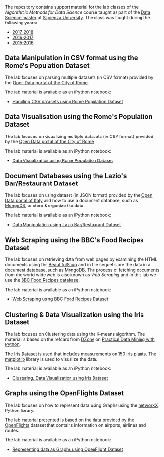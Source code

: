 The repository contains support material for the lab classes of the *Algorithmic Methods for Data Science* course taught as part of the [Data Science master](http://datascience.i3s.uniroma1.it/it) at [Sapienza University](http://www.uniroma1.it/). The class was tought during the following years: 
* [2017-2018](http://aris.me/index.php/data-mining-ds-2017)
* [2016-2017](http://aris.me/index.php/data-mining-ds-2016)
* [2015-2016](http://aris.me/index.php/data-mining-ds-2015)


## Data Manipulation in CSV format using the Rome's Population Dataset

The lab focuses on parsing multiple datasets (in CSV format) provided by the [Open Data portal of the City of Rome](http://dati.comune.roma.it/). 

The lab material is available as an iPython notebook:
* [Handling CSV datasets using Rome Population Dataset](lab-population/ADM%20Lab%20-%20Population.ipynb)


## Data Visualisation using the Rome's Population Dataset

The lab focuses on visualizing multiple datasets (in CSV format) provided by the [Open Data portal of the City of Rome](http://dati.comune.roma.it/). 

The lab material is available as an iPython notebook:
* [Data Visualization using Rome Population Dataset](lab-visualization/ADM%20Lab%20-%20Visualization.ipynb)


## Document Databases using the Lazio's Bar/Restaurant Dataset

The lab focuses on using dataset (in JSON format) provided by the [Open Data portal of Italy](http://www.datiopen.it) and how to use a document database, such as [MongoDB](http://www.mongodb.com), to store & organize the data. 

The lab material is available as an iPython notebook:
* [Data Manipulation using Lazio Bar/Restaurant Dataset](lab-restaurants/ADM%20Lab%20-%20Restaurants.ipynb)


## Web Scraping using the BBC's Food Recipes Dataset

The lab focuses on retrieving data from web pages by examining the HTML documents using the [BeautifulSoup](https://www.crummy.com/software/BeautifulSoup/) and in the sequel store the data in a document database, such as [MongoDB](http://www.mongodb.com). The process of fetching documents from the world wide web is also known as *Web Scraping* and in this lab we use the [BBC Food Recipes database](https://www.bbc.co.uk/food/recipes).

The lab material is available as an iPython notebook:
* [Web Scraping using BBC Food Recipes Dataset](lab-cooking/ADM%20Lab%20-%20Food%20Recipes.ipynb)


## Clustering & Data Visualization using the Iris Dataset

The lab focuses on Clustering data using the K-means algorithm. The material is based on the refcard from [DZone](https://dzone.com/) on [Practical Data Mining with Python](https://dzone.com/refcardz/data-mining-discovering-and).

The [Iris Dataset](http://scikit-learn.org/stable/auto_examples/datasets/plot_iris_dataset.html) is used that includes measurements on 150 [iris plants](https://en.wikipedia.org/wiki/Iris_%28plant%29). The [matplotlib](http://matplotlib.org/) library is used to visualize the data. 

The lab material is available as an iPython notebook:
* [Clustering, Data Visualization using Iris Dataset](lab-iris/ADM%20Lab%20-%20Iris.ipynb)


## Graphs using the OpenFlights Dataset

The lab focuses on how to represent data using Graphs using the [networkX](http://networkx.github.io/) Python library. 

The lab material presented is based on the data provided by the [OpenFlights](https://openflights.org/data.html) dataset that contains information on airports, airlines and routes.

The lab material is available as an iPython notebook:
* [Representing data as Graphs using OpenFlight Dataset](lab-airports/ADM%20Lab%20-%20Airports.ipynb)
